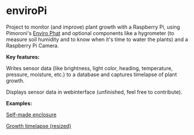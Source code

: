 # enviroPi

Project to monitor (and improve) plant growth with a Raspberry Pi, using Pimoroni's [Enviro Phat](https://shop.pimoroni.com/products/enviro-phat) and optional components like a hygrometer (to measure soil humidity and to know when it's time to water the plants) and a Raspberry Pi Camera. 

**Key features:**

Writes sensor data (like brightness, light color, heading, temperature, pressure, moisture, etc.) to a database and captures timelapse of plant growth. 

Displays sensor data in webinterface (unfinished, feel free to contribute).

**Examples:**
 
[Self-made enclosure](http://i.imgur.com/NAYDhKk.jpg)

[Growth timelapse (resized)](http://imgur.com/Z5Wbh4z.gif)
